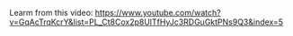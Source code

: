 
Learm from this video:
https://www.youtube.com/watch?v=GqAcTrqKcrY&list=PL_Ct8Cox2p8UlTfHyJc3RDGuGktPNs9Q3&index=5
